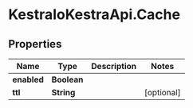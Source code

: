 # KestraIoKestraApi.Cache

## Properties

Name | Type | Description | Notes
------------ | ------------- | ------------- | -------------
**enabled** | **Boolean** |  | 
**ttl** | **String** |  | [optional] 


